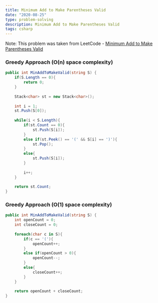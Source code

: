 ```yaml
---
title: Minimum Add to Make Parentheses Valid
date: "2020-08-25"
type: problem-solving
description: Minimum Add to Make Parentheses Valid
tags: csharp
---
```


Note: This problem was taken from LeetCode - [Minimum Add to Make Parentheses Valid](https://leetcode.com/problems/minimum-add-to-make-parentheses-valid/)

### Greedy Approach (O(n) space complexity)

```csharp
public int MinAddToMakeValid(string S) {
	if(S.Length == 0){
		return 0;
	}
	
	Stack<char> st = new Stack<char>();
	
	int i = 1;
	st.Push(S[0]);
	
	while(i < S.Length){
		if(st.Count == 0){
			st.Push(S[i]);                
		}
		else if(st.Peek() == '(' && S[i] == ')'){
			st.Pop();
		}
		else{
			st.Push(S[i]);                
		}
		
		i++;
	}
	
	return st.Count;
}
```

### Greedy Approach (O(1) space complexity)

```csharp
public int MinAddToMakeValid(string S) {
	int openCount = 0;
	int closeCount = 0;
	
	foreach(char c in S){
		if(c == '('){
			openCount++;
		}
		else if(openCount > 0){
			openCount--;
		}
		else{
			closeCount++;
		}
	}
	
	return openCount + closeCount;
}
```
